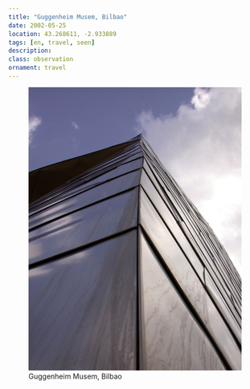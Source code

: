 ```yaml
---
title: "Guggenheim Musem, Bilbao"
date: 2002-05-25
location: 43.268611, -2.933889
tags: [en, travel, seen]
description: 
class: observation
ornament: travel
---
```


<figure>
  <img src="/assets/img/2002-05-25-gugbilb.jpeg" alt="Guggenheim Musem, Bilbao">
  <figcaption>Guggenheim Musem, Bilbao</figcaption>
</figure>
